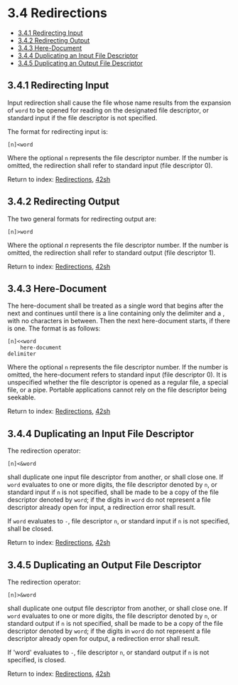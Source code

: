 # 3.4 Redirections

- [3.4.1 Redirecting Input](#341-redirecting-input)
- [3.4.2 Redirecting Output](#342-redirecting-output)
- [3.4.3 Here-Document](#343-here-document)
- [3.4.4 Duplicating an Input File Descriptor](#344-duplicating-an-input-file-descriptor)
- [3.4.5 Duplicating an Output File Descriptor](#345-duplicating-an-output-file-descriptor)

## 3.4.1 Redirecting Input

Input redirection shall cause the file whose name results from the expansion of `word` to be opened for reading on the designated file descriptor, or standard input if the file descriptor is not specified.

The format for redirecting input is:

```
[n]<word
```

Where the optional `n` represents the file descriptor number. If the number is omitted, the redirection shall refer to standard input (file descriptor 0).

Return to index: [Redirections](#34-Redirections), [42sh](../#42sh)

## 3.4.2 Redirecting Output

The two general formats for redirecting output are:

```
[n]>word
```

Where the optional *n* represents the file descriptor number. If the number is omitted, the redirection shall refer to standard output (file descriptor 1).

Return to index: [Redirections](#34-Redirections), [42sh](../#42sh)

## 3.4.3 Here-Document

The here-document shall be treated as a single word that begins after the next <newline> and continues until there is a line containing only the delimiter and a <newline>, with no <blank> characters in between. Then the next here-document starts, if there is one. The format is as follows:

```
[n]<<word
    here-document
delimiter
```

Where the optional `n` represents the file descriptor number. If the number is omitted, the here-document refers to standard input (file descriptor 0). It is unspecified whether the file descriptor is opened as a regular file, a special file, or a pipe. Portable applications cannot rely on the file descriptor being seekable.

Return to index: [Redirections](#34-Redirections), [42sh](../#42sh)

## 3.4.4 Duplicating an Input File Descriptor

The redirection operator:

```
[n]<&word
```

shall duplicate one input file descriptor from another, or shall close one. If `word` evaluates to one or more digits, the file descriptor denoted by `n`, or standard input if `n` is not specified, shall be made to be a copy of the file descriptor denoted by `word`; if the digits in `word` do not represent a file descriptor already open for input, a redirection error shall result.

If `word` evaluates to `-`, file descriptor `n`, or standard input if `n` is not specified, shall be closed.

Return to index: [Redirections](34-#Redirections), [42sh](../#42sh)

## 3.4.5 Duplicating an Output File Descriptor

The redirection operator:

```
[n]>&word
```

shall duplicate one output file descriptor from another, or shall close one. If `word` evaluates to one or more digits, the file descriptor denoted by `n`, or standard output if `n` is not specified, shall be made to be a copy of the file descriptor denoted by `word`; if the digits in `word` do not represent a file descriptor already open for output, a redirection error shall result.

 If 'word' evaluates to `-`, file descriptor `n`, or standard output if `n` is not specified, is closed.

Return to index: [Redirections](#34-redirections), [42sh](../#42sh)

